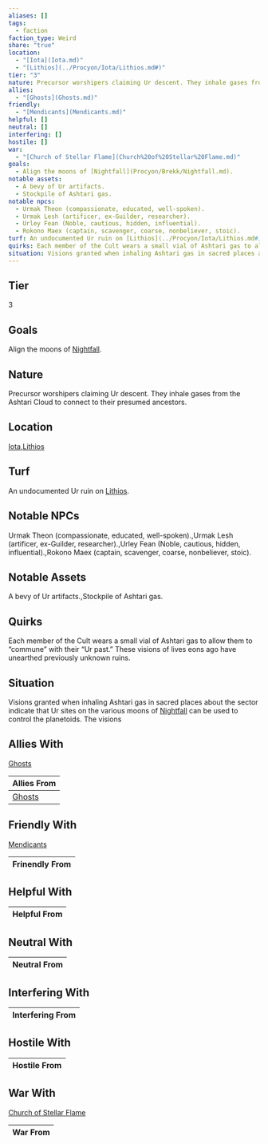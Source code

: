 ```yaml
---
aliases: []
tags:
  - faction
faction_type: Weird
share: "true"
location:
  - "[Iota](Iota.md)"
  - "[Lithios](../Procyon/Iota/Lithios.md#)"
tier: "3"
nature: Precursor worshipers claiming Ur descent. They inhale gases from the Ashtari Cloud to connect to their presumed ancestors.
allies:
  - "[Ghosts](Ghosts.md)"
friendly:
  - "[Mendicants](Mendicants.md)"
helpful: []
neutral: []
interfering: []
hostile: []
war:
  - "[Church of Stellar Flame](Church%20of%20Stellar%20Flame.md)"
goals:
  - Align the moons of [Nightfall](Procyon/Brekk/Nightfall.md).
notable assets:
  - A bevy of Ur artifacts.
  - Stockpile of Ashtari gas.
notable npcs:
  - Urmak Theon (compassionate, educated, well-spoken).
  - Urmak Lesh (artificer, ex-Guilder, researcher).
  - Urley Fean (Noble, cautious, hidden, influential).
  - Rokono Maex (captain, scavenger, coarse, nonbeliever, stoic).
turf: An undocumented Ur ruin on [Lithios](../Procyon/Iota/Lithios.md#).
quirks: Each member of the Cult wears a small vial of Ashtari gas to allow them to “commune” with their “Ur past.” These visions of lives eons ago have unearthed previously unknown ruins.
situation: Visions granted when inhaling Ashtari gas in sacred places about the sector indicate that Ur sites on the various moons of [Nightfall](Procyon/Brekk/Nightfall.md) can be used to control the planetoids. The visions
---
```

## Tier

3

## Goals

Align the moons of [Nightfall](Procyon/Brekk/Nightfall.md).

## Nature

Precursor worshipers claiming Ur descent. They inhale gases from the Ashtari Cloud to connect to their presumed ancestors.

## Location

[Iota](../Procyon/Iota/index.md),[Lithios](../Procyon/Iota/Lithios.md.md#.md#)

## Turf

An undocumented Ur ruin on [Lithios](Procyon/Iota/Lithios.md).

## Notable NPCs

Urmak Theon (compassionate, educated, well-spoken).,Urmak Lesh (artificer, ex-Guilder, researcher).,Urley Fean (Noble, cautious, hidden, influential).,Rokono Maex (captain, scavenger, coarse, nonbeliever, stoic).

## Notable Assets

A bevy of Ur artifacts.,Stockpile of Ashtari gas.

## Quirks

Each member of the Cult wears a small vial of Ashtari gas to allow them to “commune” with their “Ur past.” These visions of lives eons ago have unearthed previously unknown ruins.

## Situation

Visions granted when inhaling Ashtari gas in sacred places about the sector indicate that Ur sites on the various moons of [Nightfall](Procyon/Brekk/Nightfall.md) can be used to control the planetoids. The visions

## Allies With

[Ghosts](./Ghosts.md)

| Allies From                    |
| ------------------------------ |
| [Ghosts](./Ghosts.md) |


## Friendly With

[Mendicants](./Mendicants.md)

| Frinendly From |
| -------------- |


## Helpful With



| Helpful From |
| ------------ |


## Neutral With




| Neutral From |
| ------------ |



## Interfering With




| Interfering From |
| ---------------- |



## Hostile With




| Hostile From |
| ------------ |



## War With

[Church of Stellar Flame](./Church%20of%20Stellar%20Flame.md)

| War From |
| -------- |

